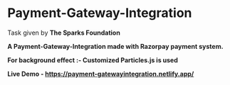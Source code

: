 # Payment-Gateway-Integration
Task given by <b>The Sparks Foundation 
<p>A Payment-Gateway-Integration made with Razorpay payment system.</p>
<p>For background effect :- Customized Particles.js is used</p>
 
Live Demo - https://payment-gatewayintegration.netlify.app/
